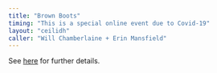 ```yaml
---
title: "Brown Boots"
timing: "This is a special online event due to Covid-19"
layout: "ceilidh"
caller: "Will Chamberlaine + Erin Mansfield"
---
```


See [here](https://www.tickettailor.com/events/oxfolkceilidhs/) for further details.
